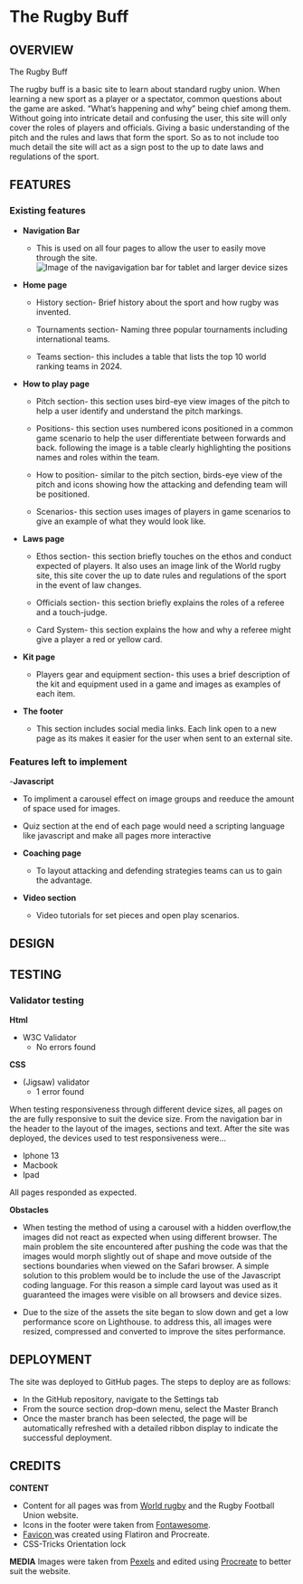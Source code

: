# The Rugby Buff

## OVERVIEW

The Rugby Buff

The rugby buff is a basic site to learn about standard rugby union. When learning a new sport as a player or a spectator, common questions about the game are asked. “What’s happening and why” being chief among them. Without going into intricate detail and confusing the user, this site will only cover the roles of players and officials. Giving a basic understanding of the pitch and the rules and laws that form the sport. So as to not include too much detail the site will act as a sign post to the up to date laws and regulations of the sport.

## FEATURES

 ### Existing features
 - **Navigation Bar** 
    - This is used on all four pages to allow the user to easily move through the site.
    ![Image of the navigavigation bar for tablet and larger device sizes]()
 - **Home page**
   - History section- Brief history about the sport and how rugby was invented. 

   - Tournaments section- Naming three popular tournaments including international teams.

   - Teams section- this includes a table that lists the top 10 world ranking teams    in 2024.
- **How to play page**
   - Pitch section- this section uses bird-eye view images of the pitch to help a user identify and understand the pitch markings. 

   - Positions- this section uses numbered icons positioned in a common game scenario to help the user differentiate between forwards and back. following the image is a table clearly highlighting the positions names and roles within the team. 

   - How to position- similar to the pitch section, birds-eye view of the pitch and icons showing how the attacking and defending team will be positioned. 

   - Scenarios- this section uses images of players in game scenarios to give an example of what they would look like.

- **Laws page**
   - Ethos section- this section briefly touches on the ethos and conduct expected of players. It also uses an image link of the World rugby site, this site cover the up to date rules and regulations of the sport in the event of law changes. 

   - Officials section- this section briefly explains the roles of a referee and a touch-judge. 

   - Card System- this section explains the how and why a referee might give a player a red or yellow card.

- **Kit page**

   - Players gear and equipment section- this uses a brief description of the kit and equipment used in a game and images as examples of each item.

- **The footer**
   - This section includes social media links. Each link open to a new page as its makes it easier for the user when sent to an external site.

### Features left to implement 

-**Javascript**
   - To impliment a carousel effect on image groups and reeduce the amount of space used for images. 
   - Quiz section at the end of each page would need a scripting language like javascript and make all pages more interactive

- **Coaching page**
   - To layout attacking and defending strategies teams can us to gain the advantage. 

- **Video section**
   - Video tutorials for set pieces and open play scenarios. 

## DESIGN  


## TESTING

### Validator testing
**Html** 
   - W3C Validator 
     - No errors found

**CSS**
   - (Jigsaw) validator 
     - 1 error found

When testing responsiveness through different device sizes, all pages on the are fully responsive to suit the device size. From the navigation bar in the header to the layout of the images, sections and text. After the site was deployed, the devices used to test responsiveness were...

-  Iphone 13
-  Macbook 
-  Ipad

All pages responded as expected.

**Obstacles**
   - When testing the method of using a carousel with a hidden overflow,the images did not react as expected when using different browser. The main problem the site encountered after pushing the code was that the images would morph slightly out of shape and move outside of the sections boundaries when viewed on the Safari browser. A simple solution to this problem would be to include the use of the Javascript coding language. For this reason a simple card layout was used as it guaranteed the images were visible on all browsers and device sizes.

   - Due to the size of the assets the site began to slow down and get a low performance score on Lighthouse. to address this, all images were resized, compressed and converted to improve the sites performance.   

## DEPLOYMENT

The site was deployed to GitHub pages. The steps to deploy are as follows:
* In the GitHub repository, navigate to the Settings tab
* From the source section drop-down menu, select the Master Branch
* Once the master branch has been selected, the page will be automatically refreshed with a detailed ribbon display to indicate the successful deployment.

## CREDITS

**CONTENT**
* Content for all pages was from <a href="https://www.world.rugby/" target="about_blank">World rugby</a> and the Rugby Football Union website. 
* Icons in the footer were taken from <a href="https://fontawesome.com/" target="about_blank">Fontawesome</a>.
* <a href="" target="about_blank">Favicon </a>was created using Flatiron and Procreate.
* CSS-Tricks Orientation lock 

**MEDIA**
Images were taken from <a href="https://www.pexels.com/" target="about_blank">Pexels</a> and edited using <a href="https://procreate.com/" target="about_blank">Procreate</a> to better suit the website. 

